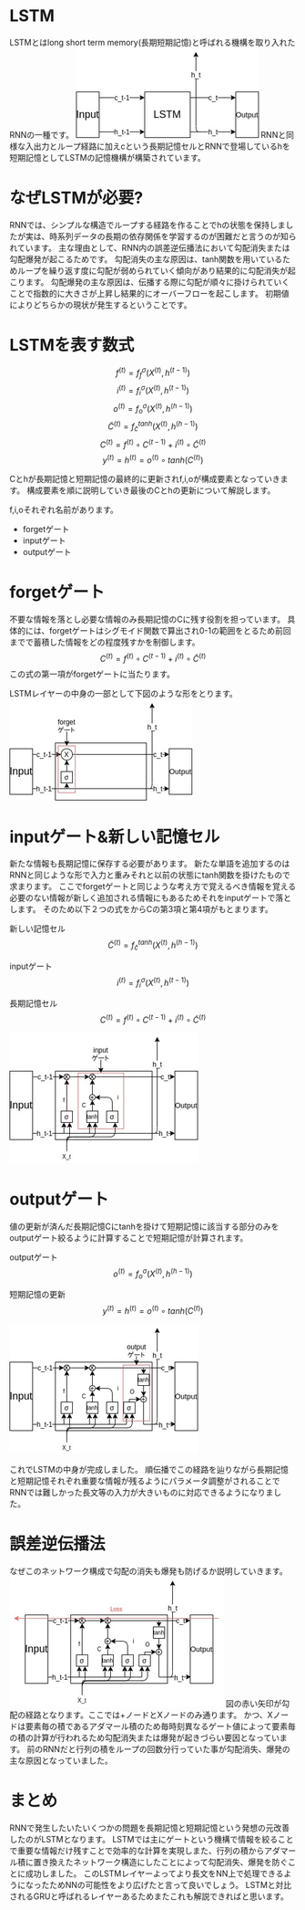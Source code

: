 # LSTM
LSTMとはlong short term memory(長期短期記憶)と呼ばれる機構を取り入れたRNNの一種です。
![LSTM](img/LSTM.jpg)
RNNと同様な入出力とループ経路に加えcという長期記憶セルとRNNで登場しているhを短期記憶としてLSTMの記憶機構が構築されています。

# なぜLSTMが必要?
RNNでは、シンプルな構造でループする経路を作ることでhの状態を保持しましたが実は、時系列データの長期の依存関係を学習するのが困難だと言うのが知られています。
主な理由として、RNN内の誤差逆伝播法において勾配消失または勾配爆発が起こるためです。
勾配消失の主な原因は、tanh関数を用いているためループを繰り返す度に勾配が弱められていく傾向があり結果的に勾配消失が起こります。
勾配爆発の主な原因は、伝播する際に勾配が順々に掛けられていくことで指数的に大きさが上昇し結果的にオーバーフローを起こします。
初期値によりどちらかの現状が発生するということです。

# LSTMを表す数式
$$ f^{(t)} = f^\sigma _f(X^{(t)}, h^{(t-1)}) $$
$$ i^{(t)} = f^\sigma _i (X^{(t)}, h^{(t-1)}) $$
$$ o^{(t)} = f^\sigma _o (X^{(t)}, h^{(h-1)}) $$
$$ \tilde{C}^{(t)} = f^{tanh} _{\tilde{c}} (X^{(t)}, h^{(h-1)})  $$
$$ C^{(t)} = f^{(t)} \circ C^{(t-1)} + i^{(t)} \circ \tilde{C}^{(t)} $$
$$ y^{(t)} = h^{(t)} = o^{(t)} \circ tanh(C^{(t)}) $$

Cとhが長期記憶と短期記憶の最終的に更新されf,i,oが構成要素となっていきます。
構成要素を順に説明していき最後のCとhの更新について解説します。

f,i,oそれぞれ名前があります。
- forgetゲート
- inputゲート
- outputゲート

# forgetゲート
不要な情報を落とし必要な情報のみ長期記憶のCに残す役割を担っています。
具体的には、forgetゲートはシグモイド関数で算出され0-1の範囲をとるため前回までで蓄積した情報をどの程度残すかを制御します。
$$ C^{(t)} = f^{(t)} \circ C^{(t-1)} + i^{(t)} \circ \tilde{C}^{(t)} $$
この式の第一項がforgetゲートに当たります。

LSTMレイヤーの中身の一部として下図のような形をとります。
![forgetgeat](img/forgetgeat.jpg)

# inputゲート&新しい記憶セル
新たな情報も長期記憶に保存する必要があります。
新たな単語を追加するのはRNNと同じような形で入力と重みそれと以前の状態にtanh関数を掛けたもので求まります。
ここでforgetゲートと同じような考え方で覚えるべき情報を覚える必要のない情報が新しく追加される情報にもあるためそれをinputゲートで落とします。
そのため以下２つの式をからCの第3項と第4項がもとまります。

新しい記憶セル
$$ \tilde{C}^{(t)} = f^{tanh} _{\tilde{c}} (X^{(t)}, h^{(h-1)})  $$

inputゲート
$$ i^{(t)} = f^\sigma _i (X^{(t)}, h^{(t-1)}) $$

長期記憶セル
$$ C^{(t)} = f^{(t)} \circ C^{(t-1)} + i^{(t)} \circ \tilde{C}^{(t)} $$

![inputgeat](img/inputゲート.jpg)

# outputゲート
値の更新が済んだ長期記憶Cにtanhを掛けて短期記憶に該当する部分のみをoutputゲート絞るように計算することで短期記憶が計算されます。

outputゲート
$$ o^{(t)} = f^\sigma _o (X^{(t)}, h^{(h-1)}) $$

短期記憶の更新
$$ y^{(t)} = h^{(t)} = o^{(t)} \circ tanh(C^{(t)}) $$

![outputゲート](img/outputゲート.jpg)

これでLSTMの中身が完成しました。
順伝播でこの経路を辿りながら長期記憶と短期記憶それぞれ重要な情報が残るようにパラメータ調整がされることでRNNでは難しかった長文等の入力が大きいものに対応できるようになりました。

# 誤差逆伝播法
なぜこのネットワーク構成で勾配の消失も爆発も防げるか説明していきます。
![LSTMLoss](img/LSTMBack.jpg)
図の赤い矢印が勾配の経路となります。ここでは+ノードとXノードのみ通ります。
かつ、Xノードは要素毎の積であるアダマール積のため毎時刻異なるゲート値によって要素毎の積の計算が行われるため勾配消失または爆発が起きづらい要因となっています。
前のRNNだと行列の積をループの回数分行っていた事が勾配消失、爆発の主な原因となっていました。

# まとめ
RNNで発生したいたいくつかの問題を長期記憶と短期記憶という発想の元改善したのがLSTMとなります。
LSTMでは主にゲートという機構で情報を絞ることで重要な情報だけ残すことで効率的な計算を実現しまた、行列の積からアダマール積に置き換えたネットワーク構造にしたことによって勾配消失、爆発を防ぐことに成功しました。
このLSTMレイヤーよってより長文をNN上で処理できるようになったためNNの可能性をより広げたと言って良いでしょう。
LSTMと対比されるGRUと呼ばれるレイヤーあるためまたこれも解説できればと思います。